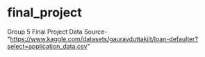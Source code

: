 # final_project
Group 5 Final Project
Data Source-"https://www.kaggle.com/datasets/gauravduttakiit/loan-defaulter?select=application_data.csv"

